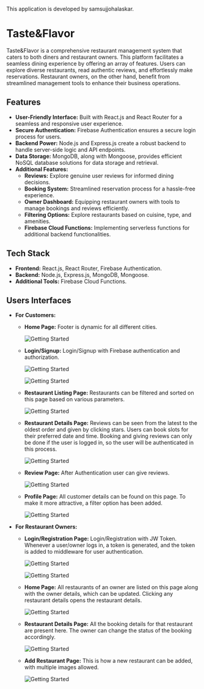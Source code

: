 This application is developed by samsujjohalaskar. 


# Taste&Flavor

Taste&Flavor is a comprehensive restaurant management system that caters to both diners and restaurant owners. This platform facilitates a seamless dining experience by offering an array of features. Users can explore diverse restaurants, read authentic reviews, and effortlessly make reservations. Restaurant owners, on the other hand, benefit from streamlined management tools to enhance their business operations.

## Features

- **User-Friendly Interface:** Built with React.js and React Router for a seamless and responsive user experience.
- **Secure Authentication:** Firebase Authentication ensures a secure login process for users.
- **Backend Power:** Node.js and Express.js create a robust backend to handle server-side logic and API endpoints.
- **Data Storage:** MongoDB, along with Mongoose, provides efficient NoSQL database solutions for data storage and retrieval.
- **Additional Features:**
  - **Reviews:** Explore genuine user reviews for informed dining decisions.
  - **Booking System:** Streamlined reservation process for a hassle-free experience.
  - **Owner Dashboard:** Equipping restaurant owners with tools to manage bookings and reviews efficiently.
  - **Filtering Options:** Explore restaurants based on cuisine, type, and amenities.
  - **Firebase Cloud Functions:** Implementing serverless functions for additional backend functionalities.

## Tech Stack

- **Frontend:** React.js, React Router, Firebase Authentication.
- **Backend:** Node.js, Express.js, MongoDB, Mongoose.
- **Additional Tools:** Firebase Cloud Functions.

## Users Interfaces

- **For Customers:**

  - **Home Page:** Footer is dynamic for all different cities.

    ![Getting Started](./UIs/home.png)

  - **Login/Signup:** Login/Signup with Firebase authentication and authorization.

    ![Getting Started](./UIs/login.png)

    ![Getting Started](./UIs/signup.png)

  - **Restaurant Listing Page:** Restaurants can be filtered and sorted on this page based on various parameters.

    ![Getting Started](./UIs/listing.png)

  - **Restaurant Details Page:** Reviews can be seen from the latest to the oldest order and given by clicking stars. Users can book slots for their preferred date and time. Booking and giving reviews can only be done if the user is logged in, so the user will be authenticated in this process.

    ![Getting Started](./UIs/res.png)

  - **Review Page:** After Authentication user can give reviews.

    ![Getting Started](./UIs/review.png)

  - **Profile Page:** All customer details can be found on this page. To make it more attractive, a filter option has been added.

    ![Getting Started](./UIs/profile.png)

- **For Restaurant Owners:**

  - **Login/Registration Page:** Login/Registration with JW Token. Whenever a user/owner logs in, a token is generated, and the token is added to middleware for user authentication.

    ![Getting Started](./UIs/owner-reg.png)

    ![Getting Started](./UIs/owner-login.png)

  - **Home Page:** All restaurants of an owner are listed on this page along with the owner details, which can be updated. Clicking any restaurant details opens the restaurant details.

    ![Getting Started](./UIs/owner-home.png)

  - **Restaurant Details Page:** All the booking details for that restaurant are present here. The owner can change the status of the booking accordingly.

    ![Getting Started](./UIs/res-det.png)

  - **Add Restaurant Page:** This is how a new restaurant can be added, with multiple images allowed.

    ![Getting Started](./UIs/add-res.png)
